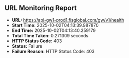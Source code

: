 ## URL Monitoring Report

- **URL:** https://api-gw1-prod1.fisglobal.com/gw/v1/health
- **Start Time:** 2025-10-02T04:13:39.987870
- **End Time:** 2025-10-02T04:13:40.259179
- **Total Time Taken:** 0.271309 seconds
- **HTTP Status Code:** 403
- **Status:** Failure
- **Failure Reason:** HTTP Status Code: 403

